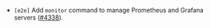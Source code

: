 - `[e2e]` Add `monitor` command to manage Prometheus and Grafana servers
([#4338](https://github.com/cometbft/cometbft/pull/4338)).
